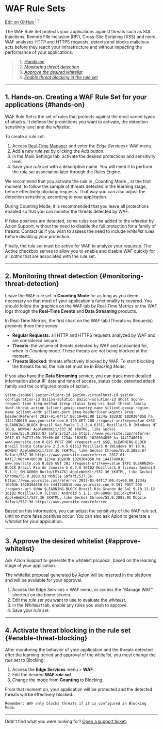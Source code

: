 # WAF Rule Sets

[Edit on GitHub <svg width="14" height="14" xmlns="http://www.w3.org/2000/svg"><g fill="none" stroke="#F3652B"><path d="M4.81.71H.672v11.43H12.1V8.001" stroke-width=".8"/><path d="M6.87.786h5.155V5.94M6.31 6.5L12.026.786"/></g></svg>](https://github.com/aziontech/docs_en/edit/master/edge-firewall/waf-rule-sets/index.md)

The WAF Rule Set protects your applications against threats such as SQL Injections, Remote File Inclusion (RFI), Cross-Site Scripting (XSS) and more. WAF analyzes HTTP and HTTPS requests, detects and blocks malicious acts before they reach your infrastructure and without impacting the performance of your applications.

> 1. *[Hands-on](#hands-on)*
> 3. *[Monitoring threat detection](#monitoring-threat-detection)*
> 4. *[Approve the desired whitelist](#approve-whitelist)*
> 5. *[Enable threat blocking in the rule set](#enable-threat-blocking)*

---

## 1. Hands-on. **Creating a WAF Rule Set for your applications** {#hands-on}

WAF Rule Set is the set of rules that protects against the most varied types of attacks. It defines the protections you want to activate, the detection sensitivity level and the *whitelist*.

To create a *rule set*:

1.  Access [Real-Time Manager](https://manager.azion.com/) and enter the *Edge Services> WAF* menu.
2.  Add a new *rule set* by clicking the *Add* button.
3.  In the Main Settings tab, activate the desired protections and sensitivity level.
4.  Save your *rule set* with a descriptive name. You will need it to perform the *rule set* association later through the Rules Engine.

We recommend that you activate the rule in _Counting Mode _ at the first moment, to follow the sample of threats detected in the learning stage, before effectively blocking requests. That way you can also adjust the detection sensitivity, according to your application.

During Counting Mode, it is recommended that you leave all protections enabled so that you can monitor the threats detected by WAF.

If false positives are detected, some rules can be added to the *whitelist* by Azion Support, without the need to disable the full protection for a family of threats. Contact us if you wish to assess the need to include *whitelist* rules before disabling your protection.

Finally, the *rule set* must be active for WAF to analyze your requests. The Active checkbox serves to allow you to enable and disable WAF quickly for all *paths* that are associated with the rule set.

---

## 2. **Monitoring threat detection** {#monitoring-threat-detection}

Leave the WAF rule set in **Counting Mode** for as long as you deem necessary so that most of your application's functionality is covered. You should follow the graphics on the WAF tab by Real-Time Metrics or the WAF logs through the **Real-Time Events** and **Data Streaming** products.

In Real-Time Metrics, the first chart on the WAF tab (Threats vs Requests) presents three time series:

*   **Regular Requests:** all HTTP and HTTPS requests analyzed by WAF and are considered secure.
*   **Threats:** the volume of threats detected by WAF and accounted for, when in *Counting* mode. These threats are not being blocked at the moment.
*   **Threats Blocked:** threats effectively blocked by WAF. To start blocking the threats found, the rule set must be in *Blocking Mode*.

If you also have the **Data Streaming** service, you can track more detailed information about IP, date and time of access, status code, detected attack family and the configured mode of action.

~~~
$time-iso8601 $azion-client-id $azion-virtualhost-id $azion-configuration-id $azion-solution $azion-solution-id $host $conn-request-time $req-method $resp-status $req-uri $waf-threat-family $waf-threat-action $client-geoip-country-name $client-geoip-region-name $client-addr $client-port $req-header(User-Agent) $req-header(Referer) 2017-01-04T17:00:19+00:00 1234a 10203b 1020304050 ha 1441740010 www.yoursite.com 0.129 GET 200 /request-uri?key=value $XSS $LEARNING-BLOCK Brazil Sao Paulo 1.2.3.4 61511 Mozilla/5.0 (Windows NT 10.0; WOW64) AppleWebKit/537.36 (KHTML, like Gecko) Chrome/55.0.2883.87 Safari/537.36 https://www.yoursite.com/referrer 2017-01-04T17:00:19+00:00 1234a 10203b 1020304050 ha 1441740010 www.yoursite.com 0.025 POST 200 /request-uri $SQL $LEARNING-BLOCK Brazil Santa Catarina 2.3.4.5 61513 Mozilla/5.0 (Windows NT 10.0; WOW64) AppleWebKit/537.36 (KHTML, like Gecko) Chrome/55.0.2883.87 Safari/537.36 https://www.yoursite.com/referrer 2017-01-04T17:00:40+00:00 1234a 10203b 1020304050 ha 1441740010 www.yoursite.com 0.026 GET 301 /request-uri?key=value $RFI $LEARNING-BLOCK Brazil Rio de Janeiro 5.6.7.8 26102 Mozilla/5.0 (Linux; Android 5.1.1; SM-G800H Build/LMY47X) AppleWebKit/537.36 (KHTML, like Gecko) Chrome/55.0.2883.91 Mobile Safari/537.36 https://www.yoursite.com/referrer 2017-01-04T17:00:41+00:00 1234a 10203b 1020304050 ha 1441740010 www.yoursite.com 0.391 POST 200 /request-uri $UWA $LEARNING-BLOCK Brazil Rio Grande do Sul 9.10.11.12 26102 Mozilla/5.0 (Linux; Android 5.1.1; SM-G800H Build/LMY47X) AppleWebKit/537.36 (KHTML, like Gecko) Chrome/55.0.2883.91 Mobile Safari/537.36 https://www.yoursite.com/referrer
~~~

Based on this information, you can adjust the sensitivity of the WAF *rule* set, until no more false positives occur. You can also ask Azion to generate a *whitelist* for your application.

---

## 3. **Approve the desired whitelist** {#approve-whitelist}

Ask Azion Support to generate the whitelist proposal, based on the learning stage of your application.

The whitelist proposal generated by Azion will be inserted in the platform and will be available for your approval:

1.  Access the Edge Services > WAF menu, or access the “Manage WAF” shortcut on the home screen.
2.  Edit the *rule set* you want to use to evaluate the *whitelist*.
3.  In the *Whitelist* tab, enable any rules you wish to approve.
4.  Save your *rule set*.

---

## 4. **Activate threat blocking in the rule set** {#enable-threat-blocking}

After monitoring the behavior of your application and the threats detected after the learning period and approval of the *whitelist*, you must change the *rule set* to Blocking:

1.  Access the **Edge Services** menu > **WAF**.
2.  Edit the desired **WAF *rule set***.
3.  Change the mode from **Counting** to Blocking.

From that moment on, your application will be protected and the detected threats will be effectively blocked.

~~~
Remember: WAF only blocks threats if it is configured in Blocking Mode.
~~~

---

Didn't find what you were looking for? [Open a support ticket.](https://tickets.azion.com/)

